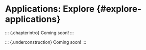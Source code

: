 # Applications: Explore {#explore-applications}



::: {.chapterintro}
Coming soon!
:::


::: {.underconstruction}
Coming soon!
:::
